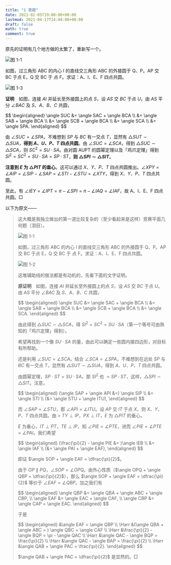 ```yaml
---
title: "1 首题"
date: 2021-02-05T19:00:00+08:00
lastmod: 2021-04-17T14:04:00+08:00
draft: false
math: true
comment: true
---
```


原先的证明有几个地方做的太繁了，重新写一个。

![图 1-1][1-1]

如图，过三角形 ABC 的内心 I 的直线交三角形 ABC 的外接圆于 Q、P。AP 交 BC 于点 E，Q 交 BC 于 点 F。求证：A、I、E、F 四点共圆。

![图 1-3][1-3]

**证明**　如图，连接 $AI$ 并延长至外接圆上的点 $S$，设 $AS$ 交 $BC$ 于点 $U$。由 $AS$ 平分 $\angle BAC$ 及 $S$、$A$、$B$、$C$ 共圆，

<div>
$$
\begin{aligned}
\angle SUC &= \angle SAC + \angle BCA \\
           &= \angle SAB + \angle BCA \\
           &= \angle SCB + \angle BCA \\
           &= \angle SCA \\
           &= \angle SPA.
\end{aligned}
$$
</div>

由 $\angle SUC = \angle SPA$，不难想到 $SP$ 与 $BC$ 有一交点 $T$，显然有 $\triangle SUT \sim \triangle SUA$，**得到 $A$、$U$、$P$、$T$ 四点共圆**。由 $\angle SUC = \angle SCA$，得到 $\triangle SUC \sim \triangle SCA$，则 $SC^2 = SU \cdot SA$。由对圆 AUPT 的圆幂定理以及「鸡爪定理」得到 $SI^2 = SC^2 = SU \cdot SA = SP \cdot ST$，**则 $\triangle SPI \sim \triangle SIT$**。

**注意到 $E$ 为 $\triangle PIT$ 的垂心**。这可以通过 $X$、$Y$、$P$、$T$ 四点共圆推出。$\angle XPY = \angle AIP = \angle SIP - \angle SAP = \angle STI - \angle STU = \angle XTY$，得到 $X$、$Y$、$P$、$T$ 四点共圆。

至此，有 $\angle IEY = \angle IPT = \pi - \angle SPI = \pi - \angle IAQ = \angle IAF$，故 A、I、E、F 四点共圆。$\Box$

以下为原文——

> 这大概是我独立做出的第一道比较复杂的（至少看起来是这样）竞赛平面几何题（泪目）。
> 
> ![图 1-1][1-1]
> 
> 如图，过三角形 ABC 的内心 I 的直线交三角形 ABC 的外接圆于 Q、P。AP 交 BC 于点 E，Q 交 BC 于 点 F。求证：A、I、E、F 四点共圆。
> 
> ![图 1-2][1-2]
> 
> 这堆辅助线的做法都是有动机的，先看下面的文字证明。
> 
> **原证明**　如图，连接 $AI$ 并延长至外接圆上的点 $S$，设 $AS$ 交 $BC$ 于点 $U$。由 $AS$ 平分 $\angle BAC$ 及 $S$、$A$、$B$、$C$ 共圆，
> 
> <div>
> $$
> \begin{aligned}
> \angle SUC &= \angle SAC + \angle BCA \\
>            &= \angle SAB + \angle BCA \\
>            &= \angle SCB + \angle BCA \\
>            &= \angle SCA.
> \end{aligned}
> $$
> </div>
> 
> 由此得到 $\triangle SUC \backsim \triangle SCA$，得 $SI^2 = SC^2 = SU \cdot SA$（第一个等号可由熟知的「鸡爪定理」得到）。
> 
> 希望再找到一个像 $SU \cdot SA$ 的量，由此可以确定一些圆内接四边形，对目标有所帮助。
> 
> 还是利用 $\angle SUC = \angle SCA$。结合 $\angle SCA = \angle SPA$，不难想到在远处 $SP$ 与 $BC$ 有一交点 $T$，显然有 $\triangle SUT \sim \triangle SUA$，得到 $A$、$U$、$P$、$T$ 四点共圆。
> 
> 由圆幂定理，$SP \cdot ST = SU \cdot SA$。那 $SI^2$ 也 $= SP \cdot ST$，这样，$\triangle SPI \backsim \triangle SIT$。注意，
> 
> <div>
> $$
> \begin{aligned}
> (\angle SAP + \angle API &=) \angle SIP \\
>                          &= \angle STI \\
>                         (&= \angle STU + \angle ITU),
> \end{aligned}
> $$
> </div>
> 
> 而 $\angle SAP = \angle STU$，那 $\angle API = \angle ITU$。设 $AP$ 交 $IT$ 于点 $X$，则 $X$、$Y$、$P$、$T$ 四点共圆。由 > $TY \perp IP$，$PX \perp IT$，$E$ 为 $\triangle PIT$ 的垂心。
> 
> $E$ 为垂心，$IT \perp PT$，$TE \perp IP$，知 $\angle PIE = \angle PTE$，进而 $\angle PIE = \angle PTE = \angle PAI$。我们希望
> 
> <div>
> $$
> \begin{aligned}
> (\frac{\pi}{2} - \angle PIE &= )\angle IEB \\
>                             &= \angle IAF \\
>                            (&= \angle PAI + \angle EAF),
> \end{aligned}
> $$
> </div>
> 
> 即证 $\angle SOP + \angle EAF = \dfrac{\pi}{2}$。
> 
> 由于 $OP \parallel PQ$，$\angle SOP = \angle OPQ$。由外心性质（$\angle OPQ + \angle QBP = \dfrac{\pi}{2}$），那么 $\angle SOP + \angle EAF = \dfrac{\pi}{2}$ 等价于 $\angle EAF = \angle QBP$。加之我们有
> 
> <div>
> $$
> \begin{aligned}
> \angle QBP &= \angle QBA + \angle ABC + \angle CBP, \\
> \angle EAF &= \angle EAC + \angle CAF, \\
> \angle CBP &= \angle CAP = \angle EAC.
> \end{aligned}
> $$
> </div>
> 
> 于是
> 
> <div>
> $$
> \begin{aligned}
>       &\angle EAF = \angle QBP \\
> \Harr &(\angle QBA + \angle ABC = ) \angle QBC = \angle CAF \\
> \Harr &\frac{\pi}{2} - \angle BQP = \pi - \angle QAC \\
> \Harr &\angle QAC - \angle BQP = \frac{\pi}{2} \\
> \Harr &\angle QAC - \angle BAP = \frac{\pi}{2} \\
> \Harr &\angle QAB + \angle PAC = \frac{\pi}{2}.
> \end{aligned}
> $$
> </div>
> 
> $\angle QAB + \angle PAC = \dfrac{\pi}{2}$ 是显然的。$\Box$

[1-1]: /images/1-first-problem-img1.png
[1-2]: /images/1-first-problem-img2.png
[1-3]: /images/1-first-problem-img3.png
